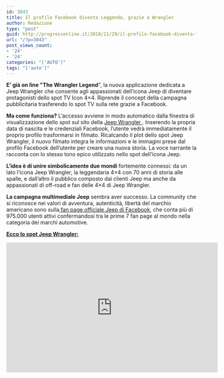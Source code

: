 ```yaml
---
id: 3843
title: Il profilo Facebook diventa Leggenda, grazie a Wrangler
author: Redazione
type: "post"
guid: http://progressonline.it/2010/11/29/il-profilo-facebook-diventa-leggenda-grazie-a-wrangler/
url: "/?p=3843"
post_views_count:
- '24'
- '24'
categories: "['AUTO']"
tags: "['auto']"
---
```


**E’ già on line "The Wrangler Legend**", la nuova applicazione dedicata a Jeep Wrangler che consente agli appassionati dell’icona Jeep di diventare protagonisti dello spot TV Icon 4×4. Riprende il concept della campagna pubblicitaria trasferendo lo spot TV sulla rete grazie a Facebook.

**Ma come funziona?** L’accesso avviene in modo automatico dalla finestra di visualizzazione dello spot sul sito della [Jeep Wrangler ](https://www.jeepwrangler.it). Inserendo la propria data di nascita e le credenziali Facebook, l’utente vedrà immediatamente il proprio profilo trasformarsi in filmato. Ricalcando il plot dello spot Jeep Wrangler, il nuovo filmato integra le informazioni e le immagini prese dal profilo Facebook dell’utente per creare una nuova storia. La voce narrante la racconta con lo stesso tono epico utilizzato nello spot dell’icona Jeep.

**L’idea è di unire simbolicamente due mondi** fortemente connessi: da un lato l’icona Jeep Wrangler, la leggendaria 4×4 con 70 anni di storia alle spalle, e dall’altro il pubblico composto dai clienti Jeep ma anche da appassionati di off-road e fan delle 4×4 di Jeep Wrangler.

**La campagna multimediale Jeep** sembra aver successo. La community che si riconosce nei valori di avventura, autenticità, libertà del marchio americano sono sulla[ fan page officiale Jeep di Facebook](https://www.facebook.com/jeep), che conta più di 975.000 utenti attivi confermandosi tra le prime 7 fan page al mondo nella categoria dei marchi automotive.

<u>**Ecco lo spot Jeep Wrangler:**</u>

<iframe allowfullscreen="" class="youtube-player" frameborder="0" height="345" loading="lazy" src="https://www.youtube.com/embed/Pwmb1iPO6sQ?rel=0" title="YouTube video player" type="text/html" width="560"></iframe>